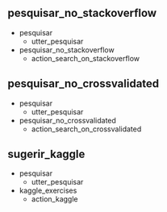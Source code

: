## pesquisar_no_stackoverflow
* pesquisar
    - utter_pesquisar
* pesquisar_no_stackoverflow
    - action_search_on_stackoverflow

## pesquisar_no_crossvalidated
* pesquisar
    - utter_pesquisar
* pesquisar_no_crossvalidated
    - action_search_on_crossvalidated

## sugerir_kaggle
* pesquisar 
    - utter_pesquisar
* kaggle_exercises
    - action_kaggle
